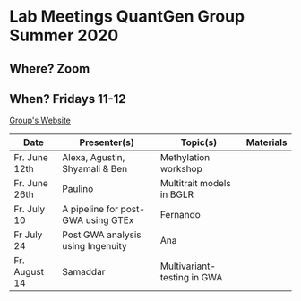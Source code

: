 # Lab Meetings QuantGen Group Summer 2020

## Where? Zoom

## When? Fridays 11-12

[Group's Website](http://quantgen.github.io/)

| Date           | Presenter(s)     |  Topic(s)        |  Materials    |
| -------------  | ---------------- | ---------------- | ------------- |
Fr. June 12th | Alexa, Agustin, Shyamali & Ben | Methylation workshop |  |
Fr. June 26th | Paulino | Multitrait models in BGLR | |
Fr. July 10 | A pipeline for post-GWA using GTEx | Fernando | |
 Fr July 24 | Post GWA analysis using Ingenuity | Ana  | |
Fr. August 14 | Samaddar | Multivariant-testing in GWA | |
